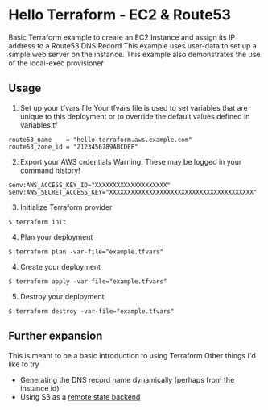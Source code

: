 # Hello Terraform - EC2 & Route53
Basic Terraform example to create an EC2 Instance and assign its IP address to a Route53 DNS Record
This example uses user-data to set up a simple web server on the instance. This example also demonstrates the use
of the local-exec provisioner

## Usage

1. Set up your tfvars file
Your tfvars file is used to set variables that are unique to this deployment or to override the default values defined in variables.tf

```
route53_name    = "hello-terraform.aws.example.com"
route53_zone_id = "Z123456789ABCDEF"
```

2. Export your AWS crdentials
Warning: These may be logged in your command history! 

```
$env:AWS_ACCESS_KEY_ID="XXXXXXXXXXXXXXXXXXXX"
$env:AWS_SECRET_ACCESS_KEY="XXXXXXXXXXXXXXXXXXXXXXXXXXXXXXXXXXXXXXXX"
```

3. Initialize Terraform provider

```
$ terraform init
```

4. Plan your deployment

```
$ terraform plan -var-file="example.tfvars"
```

4. Create your deployment

```
$ terraform apply -var-file="example.tfvars"
```

5. Destroy your deployment 

```
$ terraform destroy -var-file="example.tfvars"
```

## Further expansion 
This is meant to be a basic introduction to using Terraform
Other things I'd like to try

- Generating the DNS record name dynamically (perhaps from the instance id)
- Using S3 as a [remote state backend](https://www.terraform.io/docs/backends/types/s3.html)